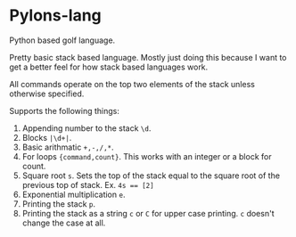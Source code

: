 # Pylons-lang
Python based golf language.

Pretty basic stack based language. Mostly just doing this because I want to get a better feel for how stack based languages work.

All commands operate on the top two elements of the stack unless otherwise specified.

Supports the following things:

1. Appending number to the stack `\d`.
1. Blocks `|\d+|`.
1. Basic arithmatic `+,-,/,*`.
1. For loops `{command,count}`. This works with an integer or a block for count.
1. Square root `s`. Sets the top of the stack equal to the square root of the previous top of stack. Ex. `4s == [2]`
1. Exponential multiplication `e`. 
1. Printing the stack `p`.
1. Printing the stack as a string `c` or `C` for upper case printing. `c` doesn't change the case at all.
